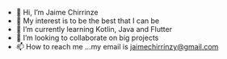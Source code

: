 - 👋 Hi, I’m Jaime Chirrinze
- 👀 My interest is to be the best that I can be
- 🌱 I’m currently learning Kotlin, Java and Flutter
- 💞️ I’m looking to collaborate on big projects
- 📫 How to reach me ...my email is jaimechirrinzy@gmail.com

<!---
Jaime Chrrinze is a ✨ special ✨ repository because its `README.md` (this file) appears on your GitHub profile.
You can click the Preview link to take a look at your changes.
--->
